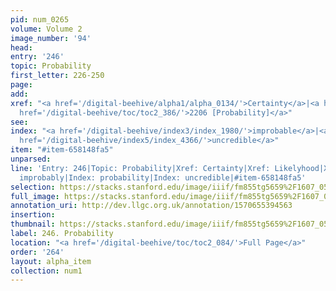 ```yaml
---
pid: num_0265
volume: Volume 2
image_number: '94'
head: 
entry: '246'
topic: Probability
first_letter: 226-250
page: 
add: 
xref: "<a href='/digital-beehive/alpha1/alpha_0134/'>Certainty</a>|<a href='/digital-beehive/alpha3/alpha_0540/'>Likelyhood</a>|<a
  href='/digital-beehive/toc/toc2_386/'>2206 [Probability]</a>"
see: 
index: "<a href='/digital-beehive/index3/index_1980/'>improbable</a>|<a href='/digital-beehive/index4/index_3169/'>probability</a>|<a
  href='/digital-beehive/index5/index_4366/'>uncredible</a>"
item: "#item-658148fa5"
unparsed: 
line: 'Entry: 246|Topic: Probability|Xref: Certainty|Xref: Likelyhood|Xref: 2206 [Probability]|Index:
  improbably|Index: probability|Index: uncredible|#item-658148fa5'
selection: https://stacks.stanford.edu/image/iiif/fm855tg5659%2F1607_0561/794,1000,3039,772/full/0/default.jpg
full_image: https://stacks.stanford.edu/image/iiif/fm855tg5659%2F1607_0561/full/full/0/default.jpg
annotation_uri: http://dev.llgc.org.uk/annotation/1570655394563
insertion: 
thumbnail: https://stacks.stanford.edu/image/iiif/fm855tg5659%2F1607_0561/794,1000,600,180/250,/0/default.jpg
label: 246. Probability
location: "<a href='/digital-beehive/toc/toc2_084/'>Full Page</a>"
order: '264'
layout: alpha_item
collection: num1
---
```

